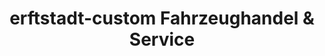 ---
title: "erftstadt-custom Fahrzeughandel & Service"
url: /erftstadt/erftstadt-custom-fahrzeughandel-und-service/
shop: Autowerkstatt
---